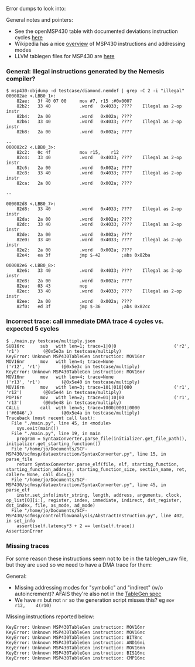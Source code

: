 Error dumps to look into:

General notes and pointers:

* See the openMSP430 table with documented deviations instruction cycles [here](https://github.com/sancus-tee/sancus-core/blob/master/doc/openMSP430.pdf)
* Wikipedia has a nice [overview](https://en.wikipedia.org/wiki/TI_MSP430#MSP430_CPU) of MSP430 instructions and addressing modes
* LLVM tablegen files for MSP430 are [here](https://github.com/llvm-mirror/llvm/blob/master/lib/Target/MSP430/MSP430InstrInfo.td)

### General: Illegal instructions generated by the Nemesis compiler?

```
$ msp430-objdump -d testcase/diamond.nemdef | grep -C 2 -i "illegal"
000082ae <.LBB0_1>:
    82ae:	3f 40 07 00 	mov	#7,	r15	;#0x0007
    82b2:	33 40       	.word	0x4033;	????	Illegal as 2-op instr
    82b4:	2a 00       	.word	0x002a;	????	
    82b6:	33 40       	.word	0x4033;	????	Illegal as 2-op instr
    82b8:	2a 00       	.word	0x002a;	????	

--
000082c2 <.LBB0_3>:
    82c2:	0c 4f       	mov	r15,	r12	
    82c4:	33 40       	.word	0x4033;	????	Illegal as 2-op instr
    82c6:	2a 00       	.word	0x002a;	????	
    82c8:	33 40       	.word	0x4033;	????	Illegal as 2-op instr
    82ca:	2a 00       	.word	0x002a;	????	

--

000082d8 <.LBB0_7>:
    82d8:	33 40       	.word	0x4033;	????	Illegal as 2-op instr
    82da:	2a 00       	.word	0x002a;	????	
    82dc:	33 40       	.word	0x4033;	????	Illegal as 2-op instr
    82de:	2a 00       	.word	0x002a;	????	
    82e0:	33 40       	.word	0x4033;	????	Illegal as 2-op instr
    82e2:	2a 00       	.word	0x002a;	????	
    82e4:	ea 3f       	jmp	$-42     	;abs 0x82ba

000082e6 <.LBB0_8>:
    82e6:	33 40       	.word	0x4033;	????	Illegal as 2-op instr
    82e8:	2a 00       	.word	0x002a;	????	
    82ea:	03 43       	nop			
    82ec:	33 40       	.word	0x4033;	????	Illegal as 2-op instr
    82ee:	2a 00       	.word	0x002a;	????	
    82f0:	ed 3f       	jmp	$-36     	;abs 0x82cc

```

### Incorrect trace: call immediate DMA trace 4 cycles vs. expected 5 cycles

```
$ ./main.py testcase/multiply.json 
SUB16rc      sub   with len=1; trace=1|0|0                      ('r2', 'r1')         (@0x5e3a in testcase/multiply)
KeyError: Unknown MSP430TableGen instruction: MOV16nr
MOV16nr      mov   with len=4; trace=None                       ('r12', 'r1')        (@0x5e3c in testcase/multiply)
KeyError: Unknown MSP430TableGen instruction: MOV16nr
MOV16nr      mov   with len=4; trace=None                       ('r13', 'r1')        (@0x5e40 in testcase/multiply)
MOV16rn      mov   with len=3; trace=101|010|000                ('r1', 'r12')        (@0x5e44 in testcase/multiply)
POP16r       mov   with len=2; trace=01|10|00                   ('r1', 'r13')        (@0x5e48 in testcase/multiply)
CALLi        call  with len=5; trace=1000|0001|0000             ('#6046',)           (@0x5e4a in testcase/multiply)
Traceback (most recent call last):
  File "./main.py", line 45, in <module>
    sys.exit(main())
  File "./main.py", line 19, in main
    program = SyntaxConverter.parse_file(initializer.get_file_path(), initializer.get_starting_function())
  File "/home/jo/Documents/SCF-MSP430/scfmsp/dataextraction/SyntaxConverter.py", line 15, in parse_file
    return SyntaxConverter.parse_elf(file, elf, starting_function, starting_function_address, starting_function_size, section_name, ret, caller= None, call_dic={})
  File "/home/jo/Documents/SCF-MSP430/scfmsp/dataextraction/SyntaxConverter.py", line 45, in parse_elf
    instr.set_info(instr_string, length, address, arguments, clock, op_list[0][i:], register, index, immediate, indirect, dst_register, dst_index, file, as_mode, ad_mode)
  File "/home/jo/Documents/SCF-MSP430/scfmsp/controlflowanalysis/AbstractInstruction.py", line 402, in set_info
    assert(self.latency*3 + 2 == len(self.trace))
AssertionError
```

### Missing traces

For some reason these instructions seem not to be in the tablegen_raw file, but
they are used so we need to have a DMA trace for them:

General:

* Missing addressing modes for "symbolic" and "indirect" (w/o autoincrement)? AFAIS they're also not in the [TableGen spec](https://github.com/llvm-mirror/llvm/blob/master/lib/Target/MSP430/MSP430InstrFormats.td#L17)
* We have `rn` but not `nr` so the generation script misses this? eg `mov     r12,    4(r10)`

Missing instructions reported below:

```
KeyError: Unknown MSP430TableGen instruction: MOV16nr
KeyError: Unknown MSP430TableGen instruction: MOV16nc
KeyError: Unknown MSP430TableGen instruction: BIT8nc
KeyError: Unknown MSP430TableGen instruction: AND16ni
KeyError: Unknown MSP430TableGen instruction: MOV16nn
KeyError: Unknown MSP430TableGen instruction: BIS16nc
KeyError: Unknown MSP430TableGen instruction: CMP16nc

```

